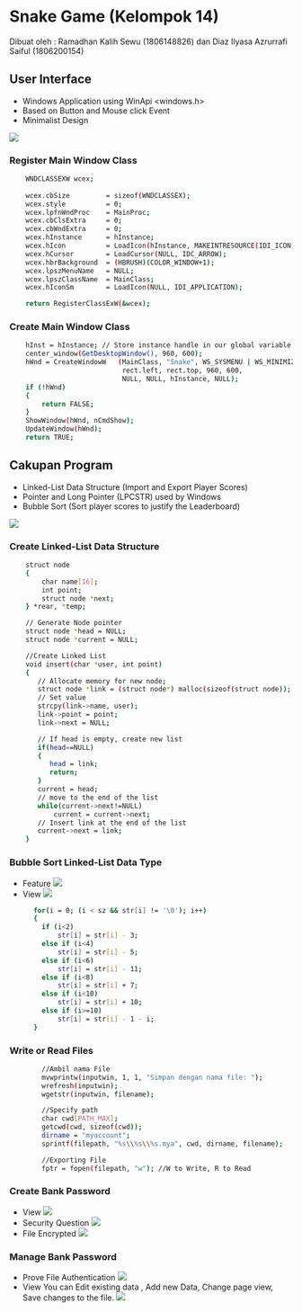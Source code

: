 # Snake Game (Kelompok 14)

Dibuat oleh :
Ramadhan Kalih Sewu (1806148826) dan
Diaz Ilyasa Azrurrafi Saiful (1806200154)

## User Interface
- Windows Application using WinApi <windows.h>
- Based on Button and Mouse click Event
- Minimalist Design

![](Image/Screenshot_1.png)

### Register Main Window Class
```bash
    WNDCLASSEXW wcex;
    
    wcex.cbSize         = sizeof(WNDCLASSEX);
    wcex.style          = 0;
    wcex.lpfnWndProc    = MainProc;
    wcex.cbClsExtra     = 0;
    wcex.cbWndExtra     = 0;
    wcex.hInstance      = hInstance;
    wcex.hIcon          = LoadIcon(hInstance, MAKEINTRESOURCE(IDI_ICON));
    wcex.hCursor        = LoadCursor(NULL, IDC_ARROW);
    wcex.hbrBackground  = (HBRUSH)(COLOR_WINDOW+1);
    wcex.lpszMenuName   = NULL;
    wcex.lpszClassName  = MainClass;
    wcex.hIconSm        = LoadIcon(NULL, IDI_APPLICATION);

    return RegisterClassExW(&wcex);
```

### Create Main Window Class
```bash
    hInst = hInstance; // Store instance handle in our global variable
    center_window(GetDesktopWindow(), 960, 600);
    hWnd = CreateWindowW   (MainClass, "Snake", WS_SYSMENU | WS_MINIMIZEBOX,
                            rect.left, rect.top, 960, 600,
                            NULL, NULL, hInstance, NULL);
    if (!hWnd)
    {
        return FALSE;
    }
    ShowWindow(hWnd, nCmdShow);
    UpdateWindow(hWnd);
    return TRUE;
```

## Cakupan Program
- Linked-List Data Structure (Import and Export Player Scores)
- Pointer and Long Pointer (LPCSTR) used by Windows
- Bubble Sort (Sort player scores to justify the Leaderboard) 

![](Image/Screenshot_2.png)

### Create Linked-List Data Structure
```bash
    struct node 
    {
        char name[16];
        int point;
        struct node *next;
    } *rear, *temp;

    // Generate Node pointer
    struct node *head = NULL;
    struct node *current = NULL;

    //Create Linked List
    void insert(char *user, int point)
    {
       // Allocate memory for new node;
       struct node *link = (struct node*) malloc(sizeof(struct node));
       // Set value
       strcpy(link->name, user);
       link->point = point;
       link->next = NULL;

       // If head is empty, create new list
       if(head==NULL)
       {
          head = link;
          return;
       }
       current = head;
       // move to the end of the list
       while(current->next!=NULL)
           current = current->next;
       // Insert link at the end of the list
       current->next = link;
    }
```

### Bubble Sort Linked-List Data Type
- Feature
![](Image/Screenshot_4.png)
- View
![](Image/Screenshot_5.png)
```bash
      for(i = 0; (i < sz && str[i] != '\0'); i++)
      {
        if (i<2)
            str[i] = str[i] - 3;
        else if (i<4)
            str[i] = str[i] - 5;
        else if (i<6)
            str[i] = str[i] - 11;
        else if (i<8)
            str[i] = str[i] + 7;
        else if (i<10)
            str[i] = str[i] + 10;
        else if (i>=10)
            str[i] = str[i] - 1 - i;
      }
```

### Write or Read Files
```bash
        //Ambil nama File
        mvwprintw(inputwin, 1, 1, "Simpan dengan nama file: ");
        wrefresh(inputwin);
        wgetstr(inputwin, filename);

        //Specify path
        char cwd[PATH_MAX];
        getcwd(cwd, sizeof(cwd));
        dirname = "myaccount";
        sprintf(filepath, "%s\\%s\\%s.mya", cwd, dirname, filename);

        //Exporting File
        fptr = fopen(filepath, "w"); //W to Write, R to Read
 ```
 
 ### Create Bank Password
- View
![](Image/Screenshot_6.png)
- Security Question
![](Image/Screenshot_7.png)
- File Encrypted
![](Image/Screenshot_8.png)

### Manage Bank Password
- Prove File Authentication
![](Image/Screenshot_9.png)
- View
You can Edit existing data , Add new Data, Change page view, Save changes to the file. 
![](Image/Screenshot_10.png)
